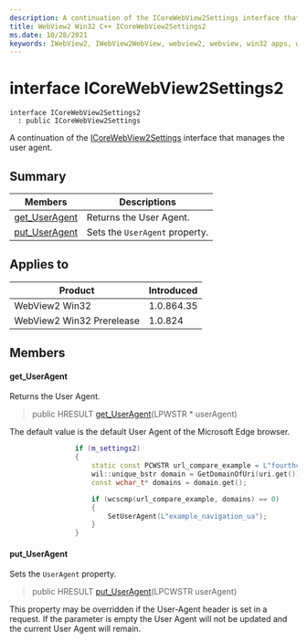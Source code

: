 ```yaml
---
description: A continuation of the ICoreWebView2Settings interface that manages the user agent.
title: WebView2 Win32 C++ ICoreWebView2Settings2
ms.date: 10/28/2021
keywords: IWebView2, IWebView2WebView, webview2, webview, win32 apps, win32, edge, ICoreWebView2, ICoreWebView2Controller, browser control, edge html, ICoreWebView2Settings2
---
```


# interface ICoreWebView2Settings2

```
interface ICoreWebView2Settings2
  : public ICoreWebView2Settings
```

A continuation of the [ICoreWebView2Settings](icorewebview2settings.md) interface that manages the user agent.

## Summary

 Members                        | Descriptions
--------------------------------|---------------------------------------------
[get_UserAgent](#get_useragent) | Returns the User Agent.
[put_UserAgent](#put_useragent) | Sets the `UserAgent` property.

## Applies to

Product                         | Introduced
--------------------------------|---------------------------------------------
WebView2 Win32            |    1.0.864.35
WebView2 Win32 Prerelease |    1.0.824

## Members

#### get_UserAgent

Returns the User Agent.

> public HRESULT [get_UserAgent](#get_useragent)(LPWSTR * userAgent)

The default value is the default User Agent of the Microsoft Edge browser.

```cpp
                if (m_settings2)
                {
                    static const PCWSTR url_compare_example = L"fourthcoffee.com";
                    wil::unique_bstr domain = GetDomainOfUri(uri.get());
                    const wchar_t* domains = domain.get();

                    if (wcscmp(url_compare_example, domains) == 0)
                    {
                        SetUserAgent(L"example_navigation_ua");
                    }
                }
```

#### put_UserAgent

Sets the `UserAgent` property.

> public HRESULT [put_UserAgent](#put_useragent)(LPCWSTR userAgent)

This property may be overridden if the User-Agent header is set in a request. If the parameter is empty the User Agent will not be updated and the current User Agent will remain.


